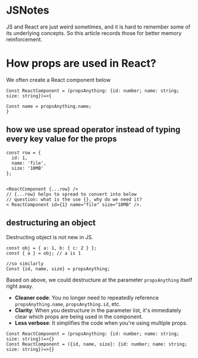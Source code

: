 # JSNotes

JS and React are just weird sometimes, and it is hard to remember some of its underlying concepts. So this article records those for better memory reinforcement.

# How props are used in React?

We often create a React component below

```
Const ReactComponent = (propsAnything: {id: number; name: string; size: string})=>{

Const name = propsAnything.name;
}
```


## how we use spread operator instead of typing every key value for the props
```
const row = {
  id: 1,
  name: 'file',
  size: '10MB'
};


<ReactComponent {...row} />
// {...row} helps to spread to convert into below
// question: what is the use {}, why do we need it?
< ReactComponent id={1} name="file" size="10MB" />.
```


## destructuring an object
Destructing object is not new in JS.
```
const obj = { a: 1, b: { c: 2 } };
const { a } = obj; // a is 1

//so similarly
Const {id, name, size} = propsAnything;
```

Based on above, we could destructure at the parameter `propsAnything` itself right away.
- **Cleaner code**: You no longer need to repeatedly reference `propsAnything.name`, `propsAnything.id`, etc.
- **Clarity**: When you destructure in the parameter list, it's immediately clear which props are being used in the component.
- **Less verbose**: It simplifies the code when you're using multiple props.
```
Const ReactComponent = (propsAnything: {id: number; name: string; size: string})=>{}
Const ReactComponent = ({id, name, size}: {id: number; name: string; size: string})=>{}
```
